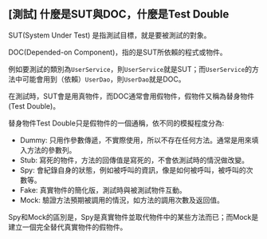 ## [測試] 什麼是SUT與DOC，什麼是Test Double

SUT(System Under Test) 是指測試目標，就是要被測試的對象。

DOC(Depended-on Component)，指的是SUT所依賴的程式或物件。


例如要測試的類別為`UserService`，則`UserService`就是SUT；而`UserService`的方法中可能會用到（依賴）`UserDao`，則`UserDao`就是DOC。

在測試時，SUT會是用真物件，而DOC通常會用假物件，假物件又稱為替身物件(Test Double)。

替身物件Test Double只是假物件的一個通稱，依不同的模擬程度分為:

- Dummy: 只用作參數傳遞，不實際使用，所以不存在任何方法。通常是用來填入方法的參數列。
- Stub: 寫死的物件，方法的回傳值是寫死的，不會依測試時的情況做改變。
- Spy: 會紀錄自身的狀態，例如被呼叫的資訊，像是如何被呼叫，被呼叫的次數等。
- Fake: 真實物件的簡化版，測試時與被測試物件互動。
- Mock: 驗證方法預期被調用的情況，如方法的調用次數及返回值。

Spy和Mock的區別是，Spy是真實物件並取代物件中的某些方法而已；而Mock是建立一個完全替代真實物件的假物件。
